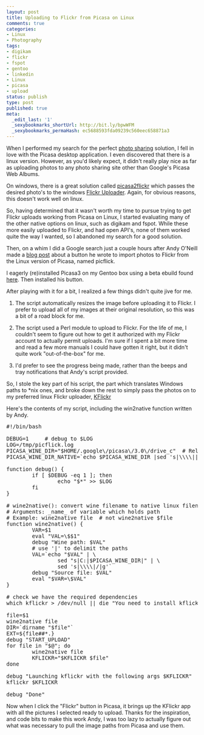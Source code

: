 ```yaml
---
layout: post
title: Uploading to Flickr from Picasa on Linux
comments: true
categories:
- Linux
- Photography
tags:
- digikam
- flickr
- fspot
- gentoo
- linkedin
- Linux
- picasa
- upload
status: publish
type: post
published: true
meta:
  _edit_last: '1'
  _sexybookmarks_shortUrl: http://bit.ly/bpwWFM
  _sexybookmarks_permaHash: ec5688593fda09239c560eec658871a3
---
```

When I performed my search for the perfect <a href="http://www.nslms.com/2008/09/25/photo-sharing-services/">photo sharing</a> solution, I fell in love with the Picasa desktop application.  I even discovered that there is a linux version.  However, as you'd likely expect, it didn't really play nice as far as uploading photos to any photo sharing site other than Google's Picasa Web Albums.

On windows, there is a great solution called <a href="http://jerryong.com/blog/2008/06/picasa2flickr-uploads-your-picasa-photos-directly-to-flickr/">picasa2flickr</a> which passes the desired photo's to the windows <a href="http://www.flickr.com/tools/uploadr/">Flickr Uploader</a>.  Again, for obvious reasons, this doesn't work well on linux.

So, having determined that it wasn't worth my time to pursue trying to get Flickr uploads working from Picasa on Linux, I started evaluating many of the other native options on linux, such as digikam and fspot.  While these more easily uploaded to Flickr, and had open API's, none of them worked quite the way I wanted, so I abandoned my search for a good solution.

Then, on a whim I did a Google search just a couple hours after Andy O'Neill made a <a href="http://ultrahigh.org/2008/12/09/picflick-picasa-to-flickr-export-on-linux/">blog post</a> about a button he wrote to import photos to Flickr from the Linux version of Picasa, named picflick.

I eagerly (re)installed Picasa3 on my Gentoo box using a beta ebuild found <a href="http://bugs.gentoo.org/show_bug.cgi?id=240406">here</a>.  Then installed his button.

After playing with it for a bit, I realized a few things didn't quite jive for me.

1) The script automatically resizes the image before uploading it to Flickr.  I prefer to upload all of my images at their original resolution, so this was a bit of a road block for me.

2) The script used a Perl module to upload to Flickr.  For the life of me, I couldn't seem to figure out how to get it authorized with my Flickr account to actually permit uploads.  I'm sure if I spent a bit more time and read a few more manuals I could have gotten it right, but it didn't quite work "out-of-the-box" for me.

3) I'd prefer to see the progress being made, rather than the beeps and tray notifications that Andy's script provided.

So, I stole the key part of his script, the part which translates Windows paths to *nix ones, and broke down the rest to simply pass the photos on to my preferred linux Flickr uploader, <a href="http://kflickr.sourceforge.net/wikka.php?wakka=Kflickr">KFlickr</a>

Here's the contents of my script, including the win2native function written by Andy.

<pre lang="bash" line="1">
#!/bin/bash

DEBUG=1     # debug to $LOG
LOG=/tmp/picflick.log
PICASA_WINE_DIR="$HOME/.google\/picasa\/3.0\/drive_c"  # Relative to $HOME
PICASA_WINE_DIR_NATIVE=`echo $PICASA_WINE_DIR |sed 's|\\\\||g'`

function debug() {
        if [ $DEBUG -eq 1 ]; then
                echo "$*" >> $LOG
        fi
}

# wine2native(): convert wine filename to native linux filenames
# Arguments: _name_ of variable which holds path
# Example: wine2native file  # not wine2native $file
function wine2native() {
        VAR=$1
        eval "VAL=\$$1"
        debug "Wine path: $VAL"
        # use '|' to delimit the paths
        VAL=`echo "$VAL" | \
                sed "s|C:|$PICASA_WINE_DIR|" | \
                sed 's|\\\\|/|g'`
        debug "Source file: $VAL"
        eval "$VAR=\$VAL"
}

# check we have the required dependencies
which kflickr > /dev/null || die "You need to install kflickr"

file=$1
wine2native file
DIR=`dirname "$file"`
EXT=${file##*.}
debug "START_UPLOAD"
for file in "$@"; do
        wine2native file
        KFLICKR="$KFLICKR $file"
done

debug "Launching kflickr with the following args $KFLICKR"
kflickr $KFLICKR

debug "Done"
</pre>

Now when I click the "Flickr" button in Picasa, it brings up the KFlickr app with all the pictures I selected ready to upload.  Thanks for the inspiration, and code bits to make this work Andy, I was too lazy to actually figure out what was necessary to pull the image paths from Picasa and use them.
